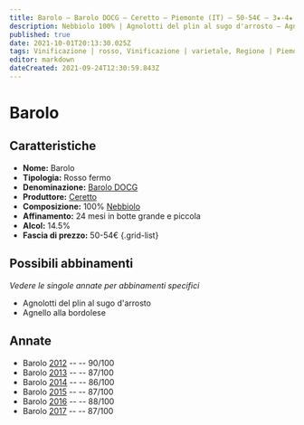 ```yaml
---
title: Barolo – Barolo DOCG – Ceretto – Piemonte (IT) – 50-54€ – 3★-4★
description: Nebbiolo 100% | Agnolotti del plin al sugo d'arrosto – Agnello alla bordolese
published: true
date: 2021-10-01T20:13:30.025Z
tags: Vinificazione | rosso, Vinificazione | varietale, Regione | Piemonte (IT), Vitigni | Nebbiolo, Valutazioni | 4 stelle, Alimento | pasta, Alimento-dettagli | agnolotti del plin, Aromatizzazione | sugo d'arrosto, Alimento | agnello, Aromatizzazione | alla bordolese, Prezzi | 50-54€
editor: markdown
dateCreated: 2021-09-24T12:30:59.843Z
---
```


 # Barolo

## Caratteristiche
- **Nome:** Barolo
- **Tipologia:** Rosso fermo
- **Denominazione:** [Barolo DOCG](/denominazioni/Italia/Piemonte/DOCG/Barolo)
- **Produttore:** [Ceretto](/produttori/Italia/Piemonte/Ceretto)
- **Composizione:** 100% [Nebbiolo](/vitigni/Italia/bacca-nera/nebbiolo)
- **Affinamento:** 24 mesi in botte grande e piccola
- **Alcol:** 14.5%
- **Fascia di prezzo:** 50-54€
{.grid-list}



## Possibili abbinamenti
*Vedere le singole annate per abbinamenti specifici*

- Agnolotti del plin al sugo d'arrosto
- Agnello alla bordolese

## Annate
- Barolo [2012](vini/Italia/Piemonte/Ceretto/Barolo/2012) -- <span class="star-4"></span> -- 90/100
- Barolo [2013](vini/Italia/Piemonte/Ceretto/Barolo/2013) -- <span class="star-3"></span> -- 87/100
- Barolo [2014](vini/Italia/Piemonte/Ceretto/Barolo/2014) -- <span class="star-3"></span> -- 86/100
- Barolo [2015](vini/Italia/Piemonte/Ceretto/Barolo/2015) -- <span class="star-3"></span> -- 87/100
- Barolo [2016](vini/Italia/Piemonte/Ceretto/Barolo/2016) -- <span class="star-3"></span> -- 88/100
- Barolo [2017](vini/Italia/Piemonte/Ceretto/Barolo/2017) -- <span class="star-3"></span> -- 87/100